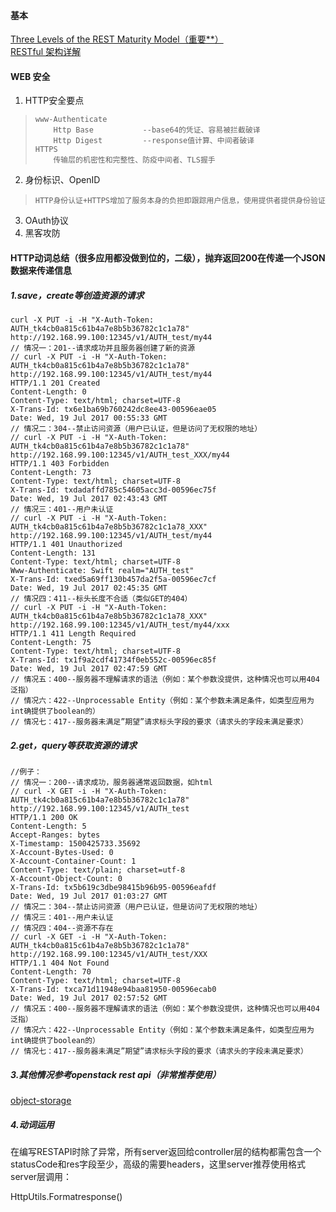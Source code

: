 #### 基本
[Three Levels of the REST Maturity Model（重要**）](https://www.infoq.com/news/2010/03/RESTLevels)  
[RESTful 架构详解](http://www.runoob.com/w3cnote/restful-architecture.html)  
#### WEB 安全  
 1. HTTP安全要点
>     www-Authenticate  
>         Http Base           --base64的凭证、容易被拦截破译
>         Http Digest         --response值计算、中间者破译
>     HTTPS
>         传输层的机密性和完整性、防疫中间者、TLS握手

 2. 身份标识、OpenID
>     HTTP身份认证+HTTPS增加了服务本身的负担即跟踪用户信息，使用提供者提供身份验证
 3. OAuth协议
 4. 黑客攻防
#### HTTP动词总结（很多应用都没做到位的，二级），抛弃返回200在传递一个JSON数据来传递信息

##### 1.save，create等创造资源的请求
    curl -X PUT -i -H "X-Auth-Token: AUTH_tk4cb0a815c61b4a7e8b5b36782c1c1a78" http://192.168.99.100:12345/v1/AUTH_test/my44
    // 情况一：201--请求成功并且服务器创建了新的资源
    // curl -X PUT -i -H "X-Auth-Token: AUTH_tk4cb0a815c61b4a7e8b5b36782c1c1a78" http://192.168.99.100:12345/v1/AUTH_test/my44
    HTTP/1.1 201 Created
    Content-Length: 0
    Content-Type: text/html; charset=UTF-8
    X-Trans-Id: tx6e1ba69b760242dc8ee43-00596eae05
    Date: Wed, 19 Jul 2017 00:55:33 GMT
    // 情况二：304--禁止访问资源（用户已认证，但是访问了无权限的地址）
    // curl -X PUT -i -H "X-Auth-Token: AUTH_tk4cb0a815c61b4a7e8b5b36782c1c1a78" http://192.168.99.100:12345/v1/AUTH_test_XXX/my44
    HTTP/1.1 403 Forbidden
    Content-Length: 73
    Content-Type: text/html; charset=UTF-8
    X-Trans-Id: txdadaffd785c54605acc3d-00596ec75f
    Date: Wed, 19 Jul 2017 02:43:43 GMT
    // 情况三：401--用户未认证
    // curl -X PUT -i -H "X-Auth-Token: AUTH_tk4cb0a815c61b4a7e8b5b36782c1c1a78_XXX" http://192.168.99.100:12345/v1/AUTH_test/my44
    HTTP/1.1 401 Unauthorized
    Content-Length: 131
    Content-Type: text/html; charset=UTF-8
    Www-Authenticate: Swift realm="AUTH_test"
    X-Trans-Id: txed5a69ff130b457da2f5a-00596ec7cf
    Date: Wed, 19 Jul 2017 02:45:35 GMT
    // 情况四：411--标头长度不合适（类似GET的404）
    // curl -X PUT -i -H "X-Auth-Token: AUTH_tk4cb0a815c61b4a7e8b5b36782c1c1a78_XXX" http://192.168.99.100:12345/v1/AUTH_test/my44/xxx
    HTTP/1.1 411 Length Required
    Content-Length: 75
    Content-Type: text/html; charset=UTF-8
    X-Trans-Id: tx1f9a2cdf41734f0eb552c-00596ec85f
    Date: Wed, 19 Jul 2017 02:47:59 GMT
    // 情况五：400--服务器不理解请求的语法（例如：某个参数没提供，这种情况也可以用404泛指）
    // 情况六：422--Unprocessable Entity（例如：某个参数未满足条件，如类型应用为int确提供了boolean的）
    // 情况七：417--服务器未满足”期望”请求标头字段的要求（请求头的字段未满足要求）
##### 2.get，query等获取资源的请求
    //例子：
    // 情况一：200--请求成功，服务器通常返回数据，如html
    // curl -X GET -i -H "X-Auth-Token: AUTH_tk4cb0a815c61b4a7e8b5b36782c1c1a78" http://192.168.99.100:12345/v1/AUTH_test
    HTTP/1.1 200 OK
    Content-Length: 5
    Accept-Ranges: bytes
    X-Timestamp: 1500425733.35692
    X-Account-Bytes-Used: 0
    X-Account-Container-Count: 1
    Content-Type: text/plain; charset=utf-8
    X-Account-Object-Count: 0
    X-Trans-Id: tx5b619c3dbe98415b96b95-00596eafdf
    Date: Wed, 19 Jul 2017 01:03:27 GMT
    // 情况二：304--禁止访问资源（用户已认证，但是访问了无权限的地址）
    // 情况三：401--用户未认证
    // 情况四：404--资源不存在
    // curl -X GET -i -H "X-Auth-Token: AUTH_tk4cb0a815c61b4a7e8b5b36782c1c1a78" http://192.168.99.100:12345/v1/AUTH_test/XXX
    HTTP/1.1 404 Not Found
    Content-Length: 70
    Content-Type: text/html; charset=UTF-8
    X-Trans-Id: txca71d11948e94baa81950-00596ecab0
    Date: Wed, 19 Jul 2017 02:57:52 GMT
    // 情况五：400--服务器不理解请求的语法（例如：某个参数没提供，这种情况也可以用404泛指）
    // 情况六：422--Unprocessable Entity（例如：某个参数未满足条件，如类型应用为int确提供了boolean的）
    // 情况七：417--服务器未满足”期望”请求标头字段的要求（请求头的字段未满足要求）
##### 3.其他情况参考openstack rest api（非常推荐使用）
[object-storage](https://developer.openstack.org/api-ref/object-storage/?expanded=delete-container-detail,show-account-details-and-list-containers-detail)  
##### 4.动词运用
在编写RESTAPI时除了异常，所有server返回给controller层的结构都需包含一个statusCode和res字段至少，高级的需要headers，这里server推荐使用格式  
server层调用：

HttpUtils.Formatresponse()